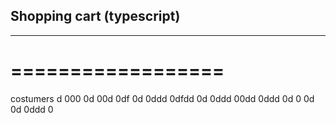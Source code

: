 ## Shopping cart (typescript)
---------------------------
==================
=================

costumers
d
000
0d
00d
0df
0d
0ddd
0dfdd
0d
0ddd
00dd
0ddd
0d
0
0d
0d
0ddd
0
